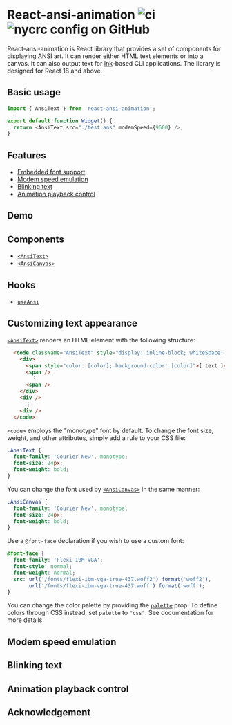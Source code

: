 # React-ansi-animation ![ci](https://img.shields.io/github/actions/workflow/status/chung-leong/react-ansi-animation/node.js.yml?branch=main&label=Node.js%20CI&logo=github) ![nycrc config on GitHub](https://img.shields.io/nycrc/chung-leong/react-ansi-animation)

React-ansi-animation is React library that provides a set of components for displaying ANSI art. 
It can render either HTML text elements or into a canvas. It can also output text for 
[Ink](https://github.com/vadimdemedes/ink)-based CLI applications. The library is designed for 
React 18 and above.

## Basic usage

```js
import { AnsiText } from 'react-ansi-animation';

export default function Widget() {
  return <AnsiText src="./test.ans" modemSpeed={9600} />;
}
```

## Features

* [Embedded font support](#customizing-text-appearance)
* [Modem speed emulation](#modem-speed-emulation)
* [Blinking text](#blinking-text)
* [Animation playback control](#animation-playback-control)

## Demo

## Components

* [`<AnsiText>`](./docs/AnsiText.md)
* [`<AnsiCanvas>`](./docs/AnsiCanvas.md)

## Hooks

* [`useAnsi`](./docs/useAnsi.md)

## Customizing text appearance

[`<AnsiText>`](./docs/AnsiText.md) renders an HTML element with the following structure:

```html
  <code className="AnsiText" style="display: inline-block; whiteSpace: pre; width: fit-content">
    <div>
      <span style="color: [color]; background-color: [color]">[ text ]</span>
      <span />
        ⋮
      <span />
    </div>
    <div />
      ⋮
    <div />
  </code>
```

`<code>` employs the "monotype" font by default. To change the font size, weight, and other attributes, 
simply add a rule to your CSS file:

```css
.AnsiText {
  font-family: 'Courier New', monotype;
  font-size: 24px;
  font-weight: bold;
}
```

You can change the font used by [`<AnsiCanvas>`](./docs/AnsiCanvas.md) in the same manner:

```css
.AnsiCanvas {
  font-family: 'Courier New', monotype;
  font-size: 24px;
  font-weight: bold;
}
```

Use a `@font-face` declaration if you wish to use a custom font:

```css
@font-face {
  font-family: 'Flexi IBM VGA';
  font-style: normal;
  font-weight: normal;
  src: url('/fonts/flexi-ibm-vga-true-437.woff2') format('woff2'),
       url('/fonts/flexi-ibm-vga-true-437.woff') format('woff');
}
```

You can change the color palette by providing the [`palette`](./docs/AnsiText.md#palette) prop. To define colors
through CSS instead, set `palette` to `"css"`. See documentation for more details.

## Modem speed emulation


## Blinking text



## Animation playback control


## Acknowledgement

